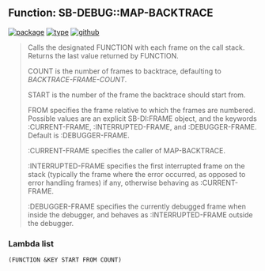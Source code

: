 ## Function: SB-DEBUG::MAP-BACKTRACE
[![package](https://img.shields.io/badge/Package-SB--DEBUG-5f9ea0.svg?style=social&colorA=999999)](../) [![type](https://img.shields.io/badge/Type-Function-5f9ea0.svg?style=social&colorA=999999)](../#function) [![github](https://img.shields.io/badge/GitHub-View_the_source-5f9ea0.svg?style=social&colorA=999999&logo=github)](https://github.com/sbcl/sbcl/blob/master/src/code/debug.lisp/) 

> Calls the designated FUNCTION with each frame on the call stack.
> Returns the last value returned by FUNCTION.
> 
> COUNT is the number of frames to backtrace, defaulting to
> *BACKTRACE-FRAME-COUNT*.
> 
> START is the number of the frame the backtrace should start from.
> 
> FROM specifies the frame relative to which the frames are numbered. Possible
> values are an explicit SB-DI:FRAME object, and the
> keywords :CURRENT-FRAME, :INTERRUPTED-FRAME, and :DEBUGGER-FRAME. Default
> is :DEBUGGER-FRAME.
> 
> :CURRENT-FRAME
> specifies the caller of MAP-BACKTRACE.
> 
> :INTERRUPTED-FRAME
> specifies the first interrupted frame on the stack (typically the frame
> where the error occurred, as opposed to error handling frames) if any,
> otherwise behaving as :CURRENT-FRAME.
> 
> :DEBUGGER-FRAME
> specifies the currently debugged frame when inside the debugger, and
> behaves as :INTERRUPTED-FRAME outside the debugger.

### Lambda list
```
(FUNCTION &KEY START FROM COUNT)
```
